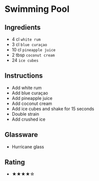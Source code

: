 # Swimming Pool

## Ingredients
- 4 cl `white rum`
- 3 cl `blue curaçao`
- 10 cl `pineapple juice`
- 2 tbsp `coconut cream`
- 24 `ice cubes`

## Instructions
- Add white rum
- Add blue curaçao
- Add pineapple juice
- Add coconut cream
- Add ice cubes and shake for 15 seconds
- Double strain
- Add crushed ice

## Glassware
- Hurricane glass

## Rating
- ★★★★☆